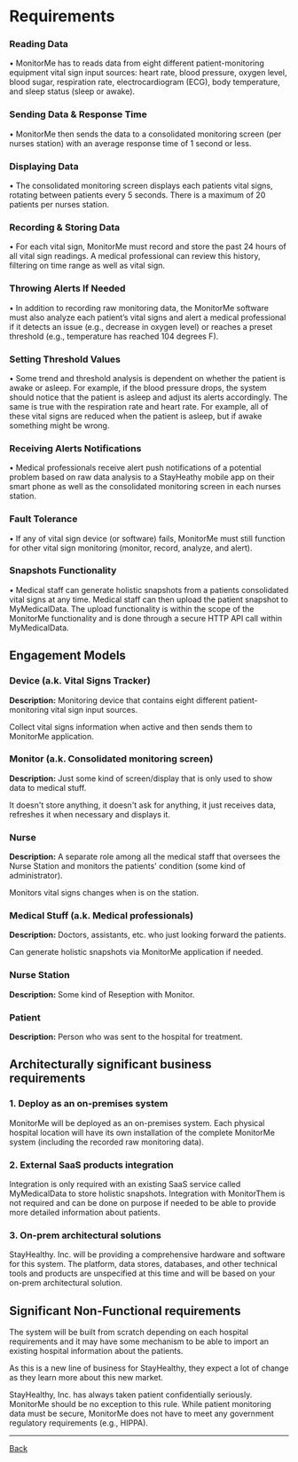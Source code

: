 # Requirements

### Reading Data

• MonitorMe has to reads data from eight different patient-monitoring equipment vital sign input sources: heart rate, blood pressure, oxygen level, blood sugar, respiration rate, electrocardiogram (ECG), body temperature, and sleep status (sleep or awake).

### Sending Data & Response Time

• MonitorMe then sends the data to a consolidated monitoring screen (per nurses station) with an average response time of 1 second or less.

### Displaying Data

• The consolidated monitoring screen displays each patients
vital signs, rotating between patients every 5 seconds. There is a maximum of 20 patients per nurses station.

### Recording & Storing Data

• For each vital sign, MonitorMe must record and store the past 24 hours of all vital sign readings. A medical
professional can review this history, filtering on time range as well as vital sign.

### Throwing Alerts If Needed

• In addition to recording raw monitoring data, the MonitorMe software must also analyze each patient’s vital signs and alert a medical professional if it detects an issue (e.g., decrease in oxygen level) or reaches a preset threshold (e.g., temperature has reached 104 degrees F).

### Setting Threshold Values

• Some trend and threshold analysis is dependent on whether the patient is awake or asleep. For example, if the blood pressure drops, the system should notice that the patient is asleep and adjust its alerts accordingly.
The same is true with the respiration rate and heart rate. For example, all of these vital signs are reduced when the patient is asleep, but if awake something might be wrong.

### Receiving Alerts Notifications

• Medical professionals receive alert push notifications of a potential problem based on raw data analysis to a StayHeathy mobile app on their smart phone as well as the consolidated monitoring screen in each nurses station.

### Fault Tolerance

• If any of vital sign device (or software) fails, MonitorMe must still function for other vital sign monitoring (monitor, record, analyze, and alert).

### Snapshots Functionality

• Medical staff can generate holistic snapshots from a patients consolidated vital signs at any time. Medical staff can then upload the patient snapshot to MyMedicalData. The upload functionality is within the scope of the MonitorMe functionality and is done through a secure HTTP API call within MyMedicalData.

## Engagement Models

### Device (a.k. Vital Signs Tracker)

**Description:** Monitoring device that contains eight different patient-monitoring vital sign input sources.

Collect vital signs information when active and then sends them to MonitorMe application.

### Monitor (a.k. Consolidated monitoring screen)

**Description:** Just some kind of screen/display that is only used to show data to medical stuff.

It doesn't store anything, it doesn't ask for anything, it just receives data, refreshes it when necessary and displays it.

### Nurse

**Description:** A separate role among all the medical staff that oversees the Nurse Station and monitors the patients' condition (some kind of administrator).

Monitors vital signs changes when is on the station.

### Medical Stuff (a.k. Medical professionals)

**Description:** Doctors, assistants, etc. who just looking forward the patients.

Can generate holistic snapshots via MonitorMe application if needed.

### Nurse Station

**Description:** Some kind of Reseption with Monitor.

### Patient

**Description:** Person who was sent to the hospital for treatment.

## Architecturally significant business requirements

### 1. Deploy as an on-premises system

MonitorMe will be deployed as an on-premises system. Each physical hospital location will have its own installation of the complete MonitorMe system (including the recorded raw monitoring data).

### 2. External SaaS products integration

Integration is only required with an existing SaaS service called MyMedicalData to store holistic snapshots. Integration with MonitorThem is not required and can be done on purpose if needed to be able to provide more detailed information about patients.

### 3. On-prem architectural solutions

StayHealthy. Inc. will be providing a comprehensive hardware and software for this system. The platform, data stores, databases, and other technical tools and products are unspecified at this time and will be based on your
on-prem architectural solution.

## Significant Non-Functional requirements

The system will be built from scratch depending on each hospital requirements and it may have some mechanism to be able to import an existing hospital information about the patients.

As this is a new line of business for StayHealthy, they expect a lot of change as they learn more about this new market.

StayHealthy, Inc. has always taken patient confidentially seriously. MonitorMe should be no exception to this
rule. While patient monitoring data must be secure, MonitorMe does not have to meet any government regulatory requirements (e.g., HIPPA).

---

[Back](./README.md)
